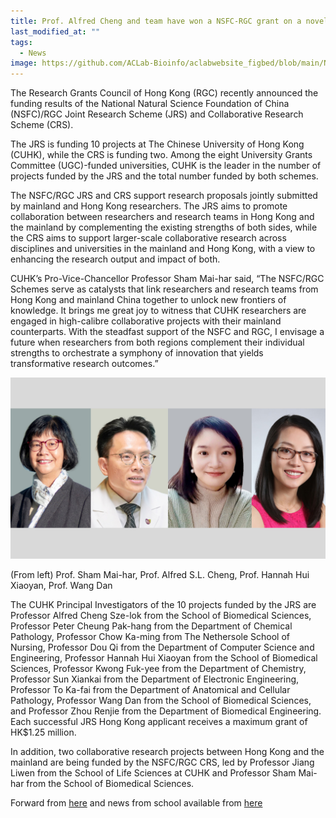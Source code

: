 ```yaml
---
title: Prof. Alfred Cheng and team have won a NSFC-RGC grant on a novel cancer immunotherapeutic approach
last_modified_at: ""
tags: 
  - News
image: https://github.com/ACLab-Bioinfo/aclabwebsite_figbed/blob/main/News/2024/NSFC_RGC.jpg?raw=true
---
```


The Research Grants Council of Hong Kong (RGC) recently announced the funding results of the National Natural Science Foundation of China (NSFC)/RGC Joint Research Scheme (JRS) and Collaborative Research Scheme (CRS).   

The JRS is funding 10 projects at The Chinese University of Hong Kong (CUHK), while the CRS is funding two. Among the eight University Grants Committee (UGC)-funded universities, CUHK is the leader in the number of projects funded by the JRS and the total number funded by both schemes.

The NSFC/RGC JRS and CRS support research proposals jointly submitted by mainland and Hong Kong researchers. The JRS aims to promote collaboration between researchers and research teams in Hong Kong and the mainland by complementing the existing strengths of both sides, while the CRS aims to support larger-scale collaborative research across disciplines and universities in the mainland and Hong Kong, with a view to enhancing the research output and impact of both.

CUHK’s Pro-Vice-Chancellor Professor Sham Mai-har said, “The NSFC/RGC Schemes serve as catalysts that link researchers and research teams from Hong Kong and mainland China together to unlock new frontiers of knowledge. It brings me great joy to witness that CUHK researchers are engaged in high-calibre collaborative projects with their mainland counterparts. With the steadfast support of the NSFC and RGC, I envisage a future when researchers from both regions complement their individual strengths to orchestrate a symphony of innovation that yields transformative research outcomes.”

<p align="center" width="60%">
    <img src="https://github.com/ACLab-Bioinfo/aclabwebsite_figbed/blob/main/News/2024/NSFC_RGC.jpg?raw=true">
    <figcaption>(From left) Prof. Sham Mai-har, Prof. Alfred S.L. Cheng, Prof. Hannah Hui Xiaoyan, Prof. Wang Dan</figcaption>
</p>

The CUHK Principal Investigators of the 10 projects funded by the JRS are Professor Alfred Cheng Sze-lok from the School of Biomedical Sciences, Professor Peter Cheung Pak-hang from the Department of Chemical Pathology, Professor Chow Ka-ming from The Nethersole School of Nursing, Professor Dou Qi from the Department of Computer Science and Engineering, Professor Hannah Hui Xiaoyan from the School of Biomedical Sciences, Professor Kwong Fuk-yee from the Department of Chemistry, Professor Sun Xiankai from the Department of Electronic Engineering, Professor To Ka-fai from the Department of Anatomical and Cellular Pathology, Professor Wang Dan from the School of Biomedical Sciences, and Professor Zhou Renjie from the Department of Biomedical Engineering. Each successful JRS Hong Kong applicant receives a maximum grant of HK$1.25 million.

In addition, two collaborative research projects between Hong Kong and the mainland are being funded by the NSFC/RGC CRS, led by Professor Jiang Liwen from the School of Life Sciences at CUHK and Professor Sham Mai-har from the School of Biomedical Sciences.

Forward from [here](https://www.cpr.cuhk.edu.hk/en/press/12-cuhk-projects-funded-by-2023-24-nsfc-rgc-joint-and-collaborative-research-schemes-the-highest-share-among-hong-kong-institutions/) and news from school available from [here](https://www2.sbs.cuhk.edu.hk/en-gb/news-and-events/news/2023-news/1515-projects-by-sbs-members-funded-by-2023-24-nsfc-rgc-joint-and-collaborative-research-schemes)